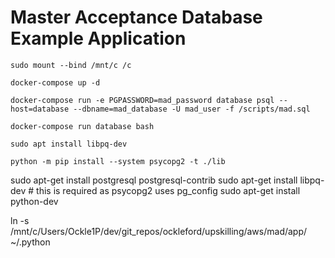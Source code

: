 # Master Acceptance Database Example Application

`sudo mount --bind /mnt/c /c`

`docker-compose up -d`

`docker-compose run -e PGPASSWORD=mad_password database psql --host=database --dbname=mad_database -U mad_user -f /scripts/mad.sql`

`docker-compose run database bash`

`sudo apt install libpq-dev`

`python -m pip install --system psycopg2 -t ./lib`


sudo apt-get install postgresql postgresql-contrib
sudo apt-get install libpq-dev # this is required as psycopg2 uses pg_config
sudo apt-get install python-dev

ln -s /mnt/c/Users/Ockle1P/dev/git_repos/ockleford/upskilling/aws/mad/app/ ~/.python




